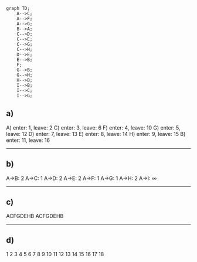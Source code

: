 
```mermaid
graph TD;
	A-->C;
	A-->F;
	A-->G;
	B-->A;
	C-->D;
	C-->E;
	C-->G;
	C-->H;
	D-->E;
	E-->B;
	F;
	G-->B;
	G-->H;
	H-->B;
	I-->B;
	I-->C;
	I-->G;	
```


## a)

A) enter: 1, leave: 2
C) enter: 3, leave: 6
F) enter: 4, leave: 10
G) enter: 5, leave: 12
D) enter: 7, leave: 13
E) enter: 8, leave: 14
H) enter: 9, leave: 15
B) enter: 11, leave: 16

___

## b)

A->B: 2
A->C: 1
A->D: 2
A->E: 2
A->F: 1
A->G: 1
A->H: 2
A->I: $\infty$

___

## c)

ACFGDEHB
ACFGDEHB

___

## d)

1
2
3
4
5
6
7
8
9
10
11
12
13
14
15
16
17
18

